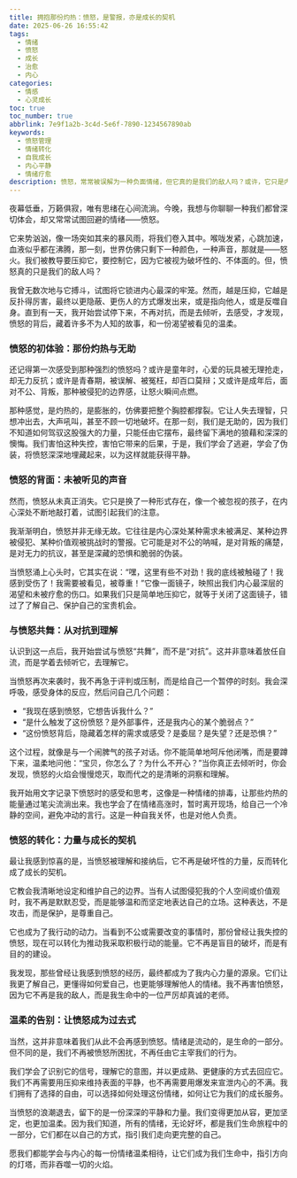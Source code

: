 ```yaml
---
title: 拥抱那份灼热：愤怒，是警报，亦是成长的契机
date: 2025-06-26 16:55:42
tags:
  - 情绪
  - 愤怒
  - 成长
  - 治愈
  - 内心
categories:
  - 情感
  - 心灵成长
toc: true
toc_number: true
abbrlink: 7e9f1a2b-3c4d-5e6f-7890-1234567890ab
keywords:
  - 愤怒管理
  - 情绪转化
  - 自我成长
  - 内心平静
  - 情绪疗愈
description: 愤怒，常常被误解为一种负面情绪，但它真的是我们的敌人吗？或许，它只是内心深处未被听见的声音，是边界被侵犯时的警报，是渴望被理解的呐喊。这篇文章，将带你走进愤怒的内在世界，探索它如何从灼热的火焰，转化为指引我们成长的光芒，最终，让我们学会与它温柔共处，寻回内心的平静与力量。
---
```


夜幕低垂，万籁俱寂，唯有思绪在心间流淌。今晚，我想与你聊聊一种我们都曾深切体会，却又常常试图回避的情绪——愤怒。

它来势汹汹，像一场突如其来的暴风雨，将我们卷入其中。喉咙发紧，心跳加速，血液似乎都在沸腾，那一刻，世界仿佛只剩下一种颜色，一种声音，那就是——怒火。我们被教导要压抑它，要控制它，因为它被视为破坏性的、不体面的。但，愤怒真的只是我们的敌人吗？

我曾无数次地与它搏斗，试图将它锁进内心最深的牢笼。然而，越是压抑，它越是反扑得厉害，最终以更隐蔽、更伤人的方式爆发出来，或是指向他人，或是反噬自身。直到有一天，我开始尝试停下来，不再对抗，而是去倾听，去感受，才发现，愤怒的背后，藏着许多不为人知的故事，和一份渴望被看见的温柔。

### 愤怒的初体验：那份灼热与无助

还记得第一次感受到那种强烈的愤怒吗？或许是童年时，心爱的玩具被无理抢走，却无力反抗；或许是青春期，被误解、被冤枉，却百口莫辩；又或许是成年后，面对不公、背叛，那种被侵犯的边界感，让怒火瞬间点燃。

那种感觉，是灼热的，是膨胀的，仿佛要把整个胸腔都撑裂。它让人失去理智，只想冲出去，大声吼叫，甚至不顾一切地破坏。在那一刻，我们是无助的，因为我们不知道如何驾驭这股强大的力量，只能任由它摆布，最终留下满地的狼藉和深深的懊悔。我们害怕这种失控，害怕它带来的后果，于是，我们学会了逃避，学会了伪装，将愤怒深深地埋藏起来，以为这样就能获得平静。

### 愤怒的背面：未被听见的声音

然而，愤怒从未真正消失。它只是换了一种形式存在，像一个被忽视的孩子，在内心深处不断地敲打着，试图引起我们的注意。

我渐渐明白，愤怒并非无缘无故。它往往是内心深处某种需求未被满足、某种边界被侵犯、某种价值观被挑战时的警报。它可能是对不公的呐喊，是对背叛的痛楚，是对无力的抗议，甚至是深藏的恐惧和脆弱的伪装。

当愤怒涌上心头时，它其实在说：“嘿，这里有些不对劲！我的底线被触碰了！我感到受伤了！我需要被看见，被尊重！”它像一面镜子，映照出我们内心最深层的渴望和未被疗愈的伤口。如果我们只是简单地压抑它，就等于关闭了这面镜子，错过了了解自己、保护自己的宝贵机会。

### 与愤怒共舞：从对抗到理解

认识到这一点后，我开始尝试与愤怒“共舞”，而不是“对抗”。这并非意味着放任自流，而是学着去倾听它，去理解它。

当愤怒再次来袭时，我不再急于评判或压制，而是给自己一个暂停的时刻。我会深呼吸，感受身体的反应，然后问自己几个问题：

*   “我现在感到愤怒，它想告诉我什么？”
*   “是什么触发了这份愤怒？是外部事件，还是我内心的某个脆弱点？”
*   “这份愤怒背后，隐藏着怎样的需求或感受？是委屈？是失望？还是恐惧？”

这个过程，就像是与一个闹脾气的孩子对话。你不能简单地呵斥他闭嘴，而是要蹲下来，温柔地问他：“宝贝，你怎么了？为什么不开心？”当你真正去倾听时，你会发现，愤怒的火焰会慢慢熄灭，取而代之的是清晰的洞察和理解。

我开始用文字记录下愤怒时的感受和思考，这像是一种情绪的排毒，让那些灼热的能量通过笔尖流淌出来。我也学会了在情绪高涨时，暂时离开现场，给自己一个冷静的空间，避免冲动的言行。这是一种自我关怀，也是对他人负责。

### 愤怒的转化：力量与成长的契机

最让我感到惊喜的是，当愤怒被理解和接纳后，它不再是破坏性的力量，反而转化成了成长的契机。

它教会我清晰地设定和维护自己的边界。当有人试图侵犯我的个人空间或价值观时，我不再是默默忍受，而是能够温和而坚定地表达自己的立场。这种表达，不是攻击，而是保护，是尊重自己。

它也成为了我行动的动力。当看到不公或需要改变的事情时，那份曾经让我失控的愤怒，现在可以转化为推动我采取积极行动的能量。它不再是盲目的破坏，而是有目的的建设。

我发现，那些曾经让我感到愤怒的经历，最终都成为了我内心力量的源泉。它们让我更了解自己，更懂得如何爱自己，也更能够理解他人的情绪。我不再害怕愤怒，因为它不再是我的敌人，而是我生命中的一位严厉却真诚的老师。

### 温柔的告别：让愤怒成为过去式

当然，这并非意味着我们从此不会再感到愤怒。情绪是流动的，是生命的一部分。但不同的是，我们不再被愤怒所困扰，不再任由它主宰我们的行为。

我们学会了识别它的信号，理解它的意图，并以更成熟、更健康的方式去回应它。我们不再需要用压抑来维持表面的平静，也不再需要用爆发来宣泄内心的不满。我们拥有了选择的自由，可以选择如何处理这份情绪，如何让它为我们的成长服务。

当愤怒的浪潮退去，留下的是一份深深的平静和力量。我们变得更加从容，更加坚定，也更加温柔。因为我们知道，所有的情绪，无论好坏，都是我们生命旅程中的一部分，它们都在以自己的方式，指引我们走向更完整的自己。

愿我们都能学会与内心的每一份情绪温柔相待，让它们成为我们生命中，指引方向的灯塔，而非吞噬一切的火焰。